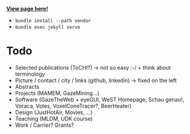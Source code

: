 [**View page here!**](https://raphaelmenges.github.io)

- `bundle install --path vendor`
- `bundle exec jekyll serve`

# Todo
- Selected publications (ToCHI?) -> not so easy :-/ + think about terminology
- Picture / contact / city / links (github, linkedin) -> fixed on the left
- Abstracts
- Projects (MAMEM, GazeMining...)
- Software (GazeTheWeb + eyeGUI, WeST Homepage, Schau genau!, Voraca, Votes, VoxelConeTracer?, BeerHeater)
- Design (JustHotAir, Movies, ...)
- Teaching (MLDM, UDK course)
- Work / Carrier? Grants?